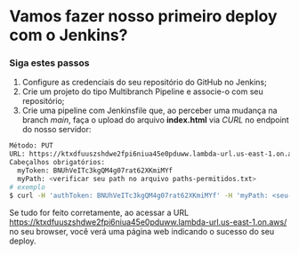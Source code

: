 # Vamos fazer nosso primeiro deploy com o Jenkins?

### Siga estes passos
1. Configure as credenciais do seu repositório do GitHub no Jenkins;
2. Crie um projeto do tipo Multibranch Pipeline e associe-o com seu repositório;
3. Crie uma pipeline com Jenkinsfile que, ao perceber uma mudança na branch *main*, faça o upload do arquivo **index.html** via *CURL* no endpoint do nosso servidor:
```sh
Método: PUT
URL: https://ktxdfuuszshdwe2fpi6niua45e0pduww.lambda-url.us-east-1.on.aws/
Cabeçalhos obrigatórios:
  myToken: BNUhVeITc3kgQM4g07rat62XKmiMYf
  myPath: <verificar seu path no arquivo paths-permitidos.txt>  
# exemplo
$ curl -H 'authToken: BNUhVeITc3kgQM4g07rat62XKmiMYf' -H 'myPath: <seu-path>' -T index.html https://ktxdfuuszshdwe2fpi6niua45e0pduww.lambda-url.us-east-1.on.aws/
 ```
Se tudo for feito corretamente, ao acessar a URL https://ktxdfuuszshdwe2fpi6niua45e0pduww.lambda-url.us-east-1.on.aws/<seu-path> no seu browser, você verá uma página web indicando o sucesso do seu deploy.
